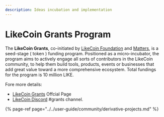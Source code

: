 ```yaml
---
description: Ideas incubation and implementation
---
```


# LikeCoin Grants Program

The **LikeCoin Grants**, co-initiated by [LikeCoin Foundation](https://like.co/) and [Matters](https://matters.news/), is a seed-stage \( token \) funding program. Positioned as a micro-incubator, the program aims to actively engage all sorts of contributors in the LikeCoin community, to help them build tools, products, events or businesses that add great value toward a more comprehensive ecosystem. Total fundings for the program is 10 million LIKE. 

Fore more details:

* [LikeCoin Grants](https://www.notion.so/likecoingrants/MainPage-32d790bb3d3b4b6ea9832dc0fe8bda62) Offcial Page
* [LikeCoin Discord](https://discord.com/invite/W4DQ6peZZZ) \#grants channel.

{% page-ref page="../../user-guide/community/derivative-projects.md" %}







### 

